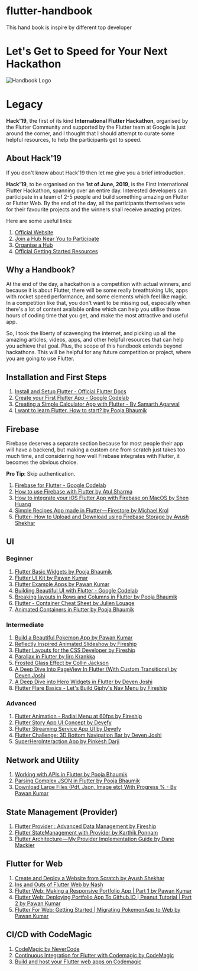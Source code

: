 # flutter-handbook
This hand book is inspire by different top developer



# Let's Get to Speed for Your Next Hackathon


![Handbook Logo](https://i.ibb.co/8DNB5tZ/The-Un-Official-Developer-Handbook.png)

# Legacy
**Hack'19**, the first of its kind **International Flutter Hackathon**, organised by the Flutter Community and supported by the Flutter team at Google is just around the corner, and I thought that I should attempt to curate some helpful resources, to help the participants get to speed.


## About Hack'19
If you don't know about Hack'19 then let me give you a brief introduction.

**Hack'19**, to be organised on the **1st of June, 2019**, is the First International Flutter Hackathon, spanning over an entire day. Interested developers can participate in a team of 2-5 people and build something amazing on Flutter or Flutter Web. By the end of the day, all the participants themselves vote for their favourite projects and the winners shall receive amazing prizes. 

Here are some useful links: 

1. [Official Website](https://flutterhackathon.com/)
2. [Join a Hub Near You to Participate](https://flutterhackathon.com/#join)
3. [Organise a Hub](https://flutterhackathon.com/#organise)
4. [Official Getting Started Resources](https://flutterhackathon.com/#getting-started)
   

## Why a Handbook?

At the end of the day, a hackathon is a competition with actual winners, and because it is about Flutter, there will be some really breathtaking UIs, apps with rocket speed performance, and some elements which feel like magic. In a competition like that, you don't want to be missing out, especially when there's a lot of content available online which can help you utilise those hours of coding time that you get, and make the most attractive and useful app.

So, I took the liberty of scavenging the internet, and picking up all the amazing articles, videos, apps, and other helpful resources that can help you achieve that goal. Plus, the scope of this handbook extends beyond hackathons. This will be helpful for any future competition or project, where you are going to use Flutter.

## Installation and First Steps

1. [Install and Setup Flutter - Official Flutter Docs](https://flutter.dev/docs/get-started/install)
2. [Create your First Flutter App - Google Codelab](https://codelabs.developers.google.com/codelabs/first-flutter-app-pt1/#0)
3. [Creating a Simple Calculator App with Flutter - By Samarth Agarwal](https://www.youtube.com/watch?v=eVG5DkPF5x8) 
4. [I want to learn Flutter. How to start? by Pooja Bhaumik](https://medium.com/flutter-community/i-want-to-learn-flutter-how-to-start-ffb4145f9b26)

## Firebase

Firebase deserves a separate section because for most people their app will have a backend, but making a custom one from scratch just takes too much time, and considering how well Firebase integrates with Flutter, it becomes the obvious choice.

**Pro Tip**: Skip authentication.

1. [Firebase for Flutter - Google Codelab](https://codelabs.developers.google.com/codelabs/flutter-firebase/index.html?index=..%2F..index)
2. [How to use Firebase with Flutter by Atul Sharma](https://medium.com/@atul.sharma_94062/how-to-use-firebase-with-flutter-e4a47a7470ce)
3. [How to integrate your iOS Flutter App with Firebase on MacOS by Shen Huang](https://medium.freecodecamp.org/how-to-integrate-your-ios-flutter-app-with-firebase-on-macos-6ad08e2714f0)
4. [Simple Recipes App made in Flutter — Firestore by Michael Krol](https://medium.com/flutter-community/simple-recipes-app-made-in-flutter-firestore-f386722102da)
5. [Flutter- How to Upload and Download using Firebase Storage by Ayush Shekhar](https://www.youtube.com/watch?v=BUmewWXGvCA)

## UI

### Beginner

1. [Flutter Basic Widgets by Pooja Bhaumik](https://github.com/PoojaB26/FlutterBasicWidgets)
2. [Flutter UI Kit by Pawan Kumar](https://github.com/iampawan/Flutter-UI-Kit)
3. [Flutter Example Apps by Pawan Kumar](https://github.com/iampawan/FlutterExampleApps)
4. [Building Beautiful UI with Flutter - Google Codelab](https://codelabs.developers.google.com/codelabs/flutter/index.html#0)
5. [Breaking layouts in Rows and Columns in Flutter by Pooja Bhaumik](https://medium.com/flutter-community/breaking-layouts-in-rows-and-columns-in-flutter-8ea1ce4c1316)
6. [Flutter - Container Cheat Sheet by Julien Louage](https://medium.com/jlouage/container-de5b0d3ad184)
7. [Animated Containers in Flutter by Pooja Bhaumik](https://medium.com/flutter-community/flutter-animated-series-animated-containers-52a5d52c0ad3)

### Intermediate

1. [Build a Beautiful Pokemon App by Pawan Kumar](https://www.youtube.com/watch?v=yeXJqZCiwTQ&t=3s)
2. [Reflectly Inspired Animated Slideshow by Fireship](https://www.youtube.com/watch?v=8PfiY0U_PBI&list=PL0vfts4VzfNiQYtnn1TZ6U0Ec_vjCN9VY&index=2)
3. [Flutter Layouts for the CSS Developer by Fireship](https://www.youtube.com/watch?v=u0e2L5yoxFI&list=PL0vfts4VzfNiQYtnn1TZ6U0Ec_vjCN9VY&index=5)
4. [Parallax in Flutter by Iiro Krankka](https://github.com/FlutterRocks/page-transformer)
5. [Frosted Glass Effect by Collin Jackson](http://stackoverflow.com/questions/43550853/how-do-i-do-the-frosted-glass-effect-in-flutter)
6. [A Deep Dive Into PageView In Flutter (With Custom Transitions) by Deven Joshi](https://medium.com/flutter-community/a-deep-dive-into-pageview-in-flutter-with-custom-transitions-581d9ea6dded)
7. [A Deep Dive into Hero Widgets in Flutter by Deven Joshi](https://medium.com/flutter-community/a-deep-dive-into-hero-widgets-in-flutter-d34f441eb026)
8. [Flutter Flare Basics - Let's Build Giphy's Nav Menu by Fireship](https://www.youtube.com/watch?v=hwBUU9CP4qI&list=PL0vfts4VzfNiQYtnn1TZ6U0Ec_vjCN9VY&index=1)

### Advanced
1. [Flutter Animation - Radial Menu at 60fps by Fireship](https://www.youtube.com/watch?v=MhQI-ysRyrk&list=PL0vfts4VzfNiQYtnn1TZ6U0Ec_vjCN9VY&index=4)
2. [Flutter Story App UI Concept by Devefy](https://www.youtube.com/watch?v=5KbiU-93-yU)
1. [Flutter Streaming Service App UI by Devefy](https://www.youtube.com/watch?v=ivHoUxoyIQw)
2. [Flutter Challenge: 3D Bottom Navigation Bar by Deven Joshi](https://medium.com/flutter-community/flutter-challenge-3d-bottom-navigation-bar-48952a5fd996)
3. [SuperHeroInteraction App by Pinkesh Darji](https://github.com/pinkeshdarji/SuperHeroInteraction)

## Network and Utility

1. [Working with APIs in Flutter by Pooja Bhaumik](https://medium.com/flutter-community/working-with-apis-in-flutter-8745968103e9)
2. [Parsing Complex JSON in Flutter by Pooja Bhaumik](https://medium.com/flutter-community/parsing-complex-json-in-flutter-747c46655f51)
3. [Download Large Files (Pdf, Json, Image etc) With Progress % - By Pawan Kumar](https://www.youtube.com/watch?v=Gru7swUQqsg)

## State Management (Provider)

1. [Flutter Provider : Advanced Data Management by Fireship](https://www.youtube.com/watch?v=vFxk_KJCqgk)
2. [Flutter StateManagement with Provider by Karthik Ponnam](https://medium.com/flutter-community/flutter-statemanagement-with-provider-ee251bbc5ac1)
3. [Flutter Architecture — My Provider Implementation Guide by Dane Mackier](https://medium.com/flutter-community/flutter-architecture-provider-implementation-guide-d33133a9a4e8)

## Flutter for Web

1. [Create and Deploy a Website from Scratch by Ayush Shekhar](https://medium.com/flutter-community/flutter-create-and-deploy-a-website-from-scratch-4a026ebd6c)
2. [Ins and Outs of Flutter Web by Nash](https://medium.com/flutter-community/ins-and-outs-of-flutter-web-7a82721dc19a)
3. [Flutter Web: Making a Responsive Portfolio App | Part 1  by Pawan Kumar](https://www.youtube.com/watch?v=QAHqlsAky_4)
4. [Flutter Web: Deploying Portfolio App To Github.IO | Peanut Tutorial | Part 2 by Pawan Kumar](https://www.youtube.com/watch?v=ajSliNbczi0)
5. [Flutter For Web: Getting Started | Migrating PokemonApp to Web by Pawan Kumar](https://www.youtube.com/watch?v=smwtgvpK9FU)

## CI/CD with CodeMagic

1. [CodeMagic by NeverCode](https://codemagic.io/)
2. [Continuous Integration for Flutter with Codemagic by CodeMagic](https://medium.com/flawless-app-stories/continuous-integration-for-flutter-with-codemagic-239aa206a70)
3. [Build and host your Flutter web apps on Codemagic](https://blog.codemagic.io/build-and-host-your-flutter-web-apps-on-codemagic/)
